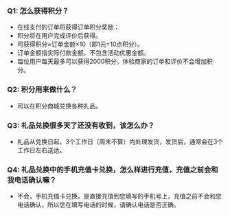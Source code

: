 ### Q1: 怎么获得积分？
- 在线支付的订单将获得订单积分奖励：
- 积分将在用户完成评价后获得。
- 可获得积分=订单金额×10（即1元=10点积分）。
- 订单金额指实际付款金额，不包含活动优惠金额。
- 每位用户每天最多可以获得2000积分，体验商家的订单和评价不会增加积分。
### Q2: 积分用来做什么？
- 可以在积分商城兑换各种礼品。

### Q3: 礼品兑换很多天了还没有收到，该怎么办？
- 礼品从兑换日起，3个工作日（周末不算）内处理发货，发货后，通常会在3个工作日左右送达。

### Q4: 礼品兑换中的手机充值卡兑换，怎么样进行充值，充值之前会和我电话确认嘛？
- 不会，手机充值卡兑换，是直接充值到您填写的手机号上，充值之前不会和您电话确认，所以您在填写电话的时候，请确认电话是否正确。